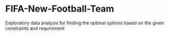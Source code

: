 # FIFA-New-Football-Team
Exploratory data analysis for finding the optimal options based on the given constraints and requirement
